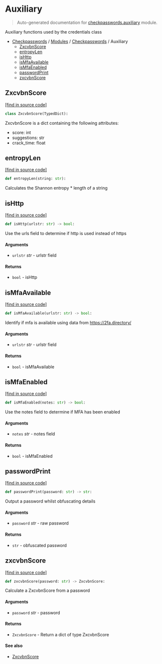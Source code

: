 # Auxiliary

> Auto-generated documentation for [checkpasswords.auxiliary](../../../checkpasswords/auxiliary.py) module.

Auxiliary functions used by the credentials class

- [Checkpasswords](../README.md#checkpasswords-index) / [Modules](../MODULES.md#checkpasswords-modules) / [Checkpasswords](index.md#checkpasswords) / Auxiliary
    - [ZxcvbnScore](#zxcvbnscore)
    - [entropyLen](#entropylen)
    - [isHttp](#ishttp)
    - [isMfaAvailable](#ismfaavailable)
    - [isMfaEnabled](#ismfaenabled)
    - [passwordPrint](#passwordprint)
    - [zxcvbnScore](#zxcvbnscore)

## ZxcvbnScore

[[find in source code]](../../../checkpasswords/auxiliary.py#L13)

```python
class ZxcvbnScore(TypedDict):
```

ZxcvbnScore is a dict containing the following attributes:

- score: int
- suggestions: str
- crack_time: float

## entropyLen

[[find in source code]](../../../checkpasswords/auxiliary.py#L50)

```python
def entropyLen(string: str):
```

Calculates the Shannon entropy * length of a string

## isHttp

[[find in source code]](../../../checkpasswords/auxiliary.py#L38)

```python
def isHttp(urlstr: str) -> bool:
```

Use the urls field to determine if http is used instead of https

#### Arguments

- `urlstr` *str* - urlstr field

#### Returns

- `bool` - isHttp

## isMfaAvailable

[[find in source code]](../../../checkpasswords/auxiliary.py#L95)

```python
def isMfaAvailable(urlstr: str) -> bool:
```

Identify if mfa is available using data from https://2fa.directory/

#### Arguments

- `urlstr` *str* - urlstr field

#### Returns

- `bool` - isMfaAvailable

## isMfaEnabled

[[find in source code]](../../../checkpasswords/auxiliary.py#L26)

```python
def isMfaEnabled(notes: str) -> bool:
```

Use the notes field to determine if MFA has been enabled

#### Arguments

- `notes` *str* - notes field

#### Returns

- `bool` - isMfaEnabled

## passwordPrint

[[find in source code]](../../../checkpasswords/auxiliary.py#L78)

```python
def passwordPrint(password: str) -> str:
```

Output a password whilst obfuscating details

#### Arguments

- `password` *str* - raw password

#### Returns

- `str` - obfuscated password

## zxcvbnScore

[[find in source code]](../../../checkpasswords/auxiliary.py#L57)

```python
def zxcvbnScore(password: str) -> ZxcvbnScore:
```

Calculate a ZxcvbnScore from a password

#### Arguments

- `password` *str* - password

#### Returns

- `ZxcvbnScore` - Return a dict of type ZxcvbnScore

#### See also

- [ZxcvbnScore](#zxcvbnscore)

